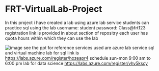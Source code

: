 # FRT-VirtualLab-Project
In this project i have created a lab using azure lab service
students can practice sql using the lab
username: student
password: Class@frt123
registration link is provided in about section of repositry
each user has quota hours within which they can use the lab

![image](https://user-images.githubusercontent.com/91936333/145703850-b7de4dc4-1dab-4524-bfe1-85a8211f18df.png)
see the ppt for reference
services used are azure lab service sql and virtual machine
lab for sql link is https://labs.azure.com/register/hozeapr4 schedule sun-mon 9:00 am to 6:00 pm
lab for data science https://labs.azure.com/register/vhv5kscy
